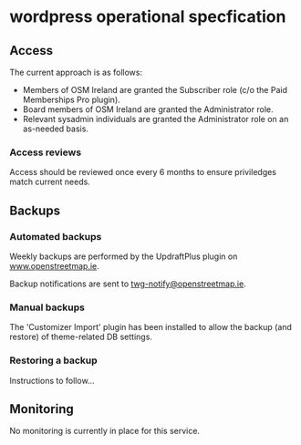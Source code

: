 # wordpress operational specfication

## Access

The current approach is as follows:
 - Members of OSM Ireland are granted the Subscriber role (c/o the Paid Memberships Pro plugin).
 - Board members of OSM Ireland are granted the Administrator role.
 - Relevant sysadmin individuals are granted the Administrator role on an as-needed basis.


### Access reviews

Access should be reviewed once every 6 months to ensure priviledges match current needs.

## Backups

### Automated backups

Weekly backups are performed by the UpdraftPlus plugin on www.openstreetmap.ie.

Backup notifications are sent to twg-notify@openstreetmap.ie.

### Manual backups

The 'Customizer Import' plugin has been installed to allow the backup (and restore) of theme-related DB settings.

### Restoring a backup
 
Instructions to follow...

## Monitoring

No monitoring is currently in place for this service.
